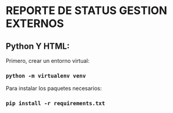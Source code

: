 # REPORTE DE STATUS GESTION EXTERNOS
## Python Y HTML: 

Primero, crear un entorno virtual:
### `python -m virtualenv venv`

Para instalar los paquetes necesarios:
### `pip install -r requirements.txt`

